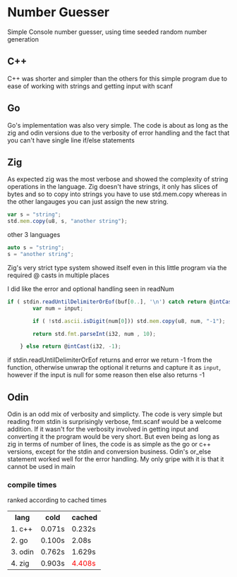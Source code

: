 # Number Guesser
Simple Console number guesser, using time seeded random number generation
## C++
C++ was shorter and simpler than the others for this simple program due to ease of working with strings and getting input with scanf
## Go
Go's implementation was also very simple. The code is about as long as the zig and odin versions due to the verbosity of error handling and the fact that you can't have single line if/else statements
## Zig
As expected zig was the most verbose and showed the complexity of string operations in the language. Zig doesn't have strings, it only has slices of bytes and so to copy into strings you have to use std.mem.copy whereas in the other langauges you can just assign the new string.
```js
var s = "string";
std.mem.copy(u8, s, "another string");
```
other 3 languages
```c++
auto s = "string";
s = "another string";
```
Zig's very strict type system showed itself even in this little program via the required @ casts in multiple places

I did like the error and optional handling seen in readNum
```js
if ( stdin.readUntilDelimiterOrEof(buf[0..], '\n') catch return @intCast(i32,-1) ) | input |  {
        var num = input;

        if ( !std.ascii.isDigit(num[0])) std.mem.copy(u8, num, "-1");

        return std.fmt.parseInt(i32, num , 10);

    } else return @intCast(i32, -1);
```
if stdin.readUntilDelimiterOrEof returns and error we return -1 from the function, otherwise unwrap the optional it returns and capture it as `input`, however if the input is null for some reason then else also returns -1

## Odin
Odin is an odd mix of verbosity and simplicty. The code is very simple but reading from stdin is surprisingly verbose, fmt.scanf would be a welcome addition. If it wasn't for the verbosity involved in getting input and converting it the program would be very short. But even being as long as zig in terms of number of lines, the code is as simple as the go or c++ versions, except for the stdin and conversion business. Odin's or_else statement worked well for the error handling. My only gripe with it is that it cannot be used in main

### compile times
ranked according to cached times
<table>
    <th>lang</th>
    <th>cold</th>
    <th>cached</th>
    <tr>
        <td>1. c++</td> 
        <td>0.071s</td>
        <td>0.232s</td>
    </tr>
    <tr>
        <td>2. go</td> 
        <td>0.100s</td>
        <td>2.08s</td>
    </tr>
    <tr>
        <td>3. odin</td> 
        <td>0.762s</td>
        <td>1.629s</td>
    </tr>
    <tr>
        <td>4. zig</td> 
        <td>0.903s</td>
        <td style="color:red">4.408s</td>
    </tr>
</table>